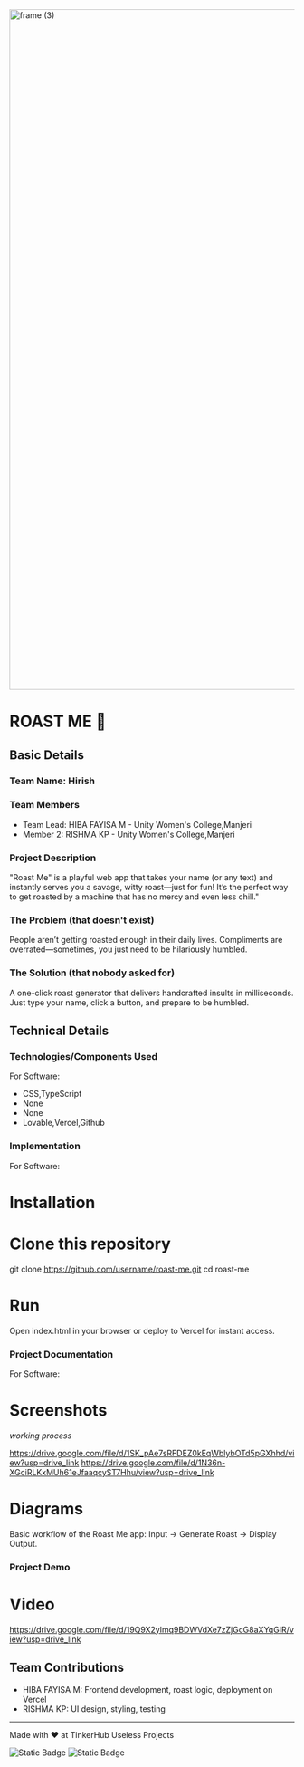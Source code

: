 
<img width="3188" height="1202" alt="frame (3)" src="https://github.com/user-attachments/assets/517ad8e9-ad22-457d-9538-a9e62d137cd7" />


# ROAST ME 🎯


## Basic Details
### Team Name: Hirish


### Team Members
- Team Lead: HIBA FAYISA M - Unity Women's College,Manjeri
- Member 2: RISHMA KP - Unity Women's College,Manjeri

### Project Description
"Roast Me" is a playful web app that takes your name (or any text) and instantly serves you a savage, witty roast—just for fun! It’s the perfect way to get roasted by a machine that has no mercy and even less chill."

### The Problem (that doesn't exist)
People aren’t getting roasted enough in their daily lives. Compliments are overrated—sometimes, you just need to be hilariously humbled.

### The Solution (that nobody asked for)
A one-click roast generator that delivers handcrafted insults in milliseconds. Just type your name, click a button, and prepare to be humbled.

## Technical Details
### Technologies/Components Used
For Software:
-  CSS,TypeScript
-  None
-  None
-  Lovable,Vercel,Github

### Implementation
For Software:
# Installation
# Clone this repository
git clone https://github.com/username/roast-me.git
cd roast-me


# Run
Open index.html in your browser or deploy to Vercel for instant access.


### Project Documentation
For Software:

# Screenshots


*working process*

https://drive.google.com/file/d/1SK_pAe7sRFDEZ0kEqWblybOTd5pGXhhd/view?usp=drive_link
https://drive.google.com/file/d/1N36n-XGciRLKxMUh61eJfaaqcyST7Hhu/view?usp=drive_link

# Diagrams

Basic workflow of the Roast Me app: Input → Generate Roast → Display Output.
### Project Demo
# Video
https://drive.google.com/file/d/19Q9X2ylmq9BDWVdXe7zZjGcG8aXYqGIR/view?usp=drive_link



## Team Contributions
- HIBA FAYISA M: Frontend development, roast logic, deployment on Vercel
- RISHMA KP: UI design, styling, testing
---
Made with ❤️ at TinkerHub Useless Projects 

![Static Badge](https://img.shields.io/badge/TinkerHub-24?color=%23000000&link=https%3A%2F%2Fwww.tinkerhub.org%2F)
![Static Badge](https://img.shields.io/badge/UselessProjects--25-25?link=https%3A%2F%2Fwww.tinkerhub.org%2Fevents%2FQ2Q1TQKX6Q%2FUseless%2520Projects)
